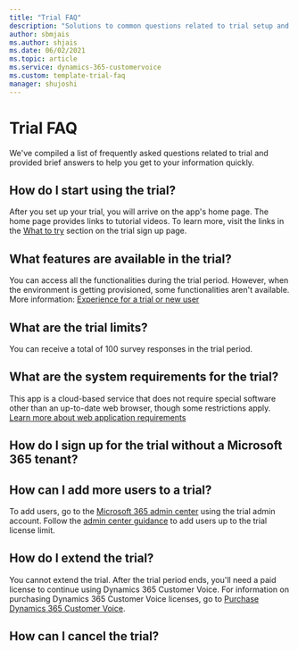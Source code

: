 ```yaml
---  
title: "Trial FAQ"
description: "Solutions to common questions related to trial setup and management."
author: sbmjais
ms.author: shjais
ms.date: 06/02/2021
ms.topic: article
ms.service: dynamics-365-customervoice
ms.custom: template-trial-faq
manager: shujoshi
---
```


# Trial FAQ

We've compiled a list of frequently asked questions related to trial and provided brief answers to help you get to your information quickly.

## How do I start using the trial?

After you set up your trial, you will arrive on the app's home page. The home page provides links to tutorial videos. To learn more, visit the links in the [What to try](sign-up-trial.md#what-to-try) section on the trial sign up page.

## What features are available in the trial?

You can access all the functionalities during the trial period. However, when the environment is getting provisioned, some functionalities aren't available. More information: [Experience for a trial or new user](sign-up-trial.md#experience-for-a-trial-or-new-user)

## What are the trial limits?

You can receive a total of 100 survey responses in the trial period.

## What are the system requirements for the trial?

This app is a cloud-based service that does not require special software other than an up-to-date web browser, though some restrictions apply. [Learn more about web application requirements](/power-platform/admin/web-application-requirements)


## How do I sign up for the trial without a Microsoft 365 tenant?


## How can I add more users to a trial?

To add users, go to the [Microsoft 365 admin center](https://admin.microsoft.com) using the trial admin account. Follow the [admin center guidance](/microsoft-365/admin/add-users/add-users) to add users up to the trial license limit.

## How do I extend the trial?

You cannot extend the trial. After the trial period ends, you'll need a paid license to continue using Dynamics 365 Customer Voice. For information on purchasing Dynamics 365 Customer Voice licenses, go to [Purchase Dynamics 365 Customer Voice](purchase.md).

## How can I cancel the trial?

